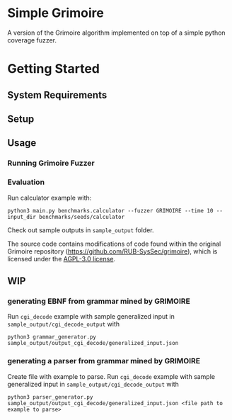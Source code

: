 # Simple Grimoire

A version of the Grimoire algorithm implemented on top of a simple python coverage fuzzer.

# Getting Started
## System Requirements

## Setup

## Usage
### Running Grimoire Fuzzer

### Evaluation


Run calculator example with:
```
python3 main.py benchmarks.calculator --fuzzer GRIMOIRE --time 10 --input_dir benchmarks/seeds/calculator
```

Check out sample outputs in `sample_output` folder.

The source code contains modifications of code found within the original Grimoire repository (https://github.com/RUB-SysSec/grimoire), which is licensed under the [AGPL-3.0 license](LICENSE).


## WIP

### generating EBNF from grammar mined by GRIMOIRE
Run `cgi_decode` example with sample generalized input in `sample_output/cgi_decode_output` with
```
python3 grammar_generator.py sample_output/output_cgi_decode/generalized_input.json
```

### generating a parser from grammar mined by GRIMOIRE
Create file with example to parse. 
Run `cgi_decode` example with sample generalized input in `sample_output/cgi_decode_output` with
```
python3 parser_generator.py sample_output/output_cgi_decode/generalized_input.json <file path to example to parse>
```
